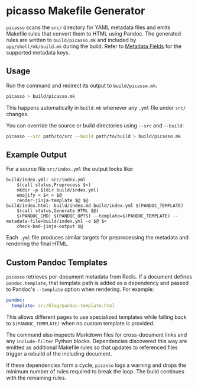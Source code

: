 # picasso Makefile Generator

`picasso` scans the `src/` directory for YAML metadata files and emits Makefile
rules that convert them to HTML using Pandoc. The generated rules are written to
`build/picasso.mk` and included by `app/shell/mk/build.mk` during the build.
Refer to [Metadata Fields](../reference/metadata-fields.md) for the supported metadata keys.

## Usage

Run the command and redirect its output to `build/picasso.mk`:

```bash
picasso > build/picasso.mk
```

This happens automatically in `build.mk` whenever any `.yml` file under `src/`
changes.

You can override the source or build directories using `--src` and `--build`:

```bash
picasso --src path/to/src --build path/to/build > build/picasso.mk
```

## Example Output

For a source file `src/index.yml` the output looks like:

```make
build/index.yml: src/index.yml
    $(call status,Preprocess $<)
    mkdir -p $(dir build/index.yml)
    emojify < $< > $@
    render-jinja-template $@ $@
build/index.html: build/index.md build/index.yml $(PANDOC_TEMPLATE)
    $(call status,Generate HTML $@)
    $(PANDOC_CMD) $(PANDOC_OPTS) --template=$(PANDOC_TEMPLATE) --metadata-file=build/index.yml -o $@ $<
    check-bad-jinja-output $@
```

Each `.yml` file produces similar targets for preprocessing the metadata and
rendering the final HTML.

## Custom Pandoc Templates

`picasso` retrieves per-document metadata from Redis. If a document defines
`pandoc.template`, that template path is added as a dependency and passed to
Pandoc's `--template` option when rendering. For example:

```yaml
pandoc:
  template: src/blog/pandoc-template.html
```

This allows different pages to use specialized templates while falling back to
`$(PANDOC_TEMPLATE)` when no custom template is provided.

The command also inspects Markdown files for cross-document links and any
`include-filter` Python blocks.  Dependencies discovered this way are emitted as
additional Makefile rules so that updates to referenced files trigger a rebuild
of the including document.

If these dependencies form a cycle, `picasso` logs a warning and drops the
minimum number of rules required to break the loop. The build continues with the
remaining rules.
